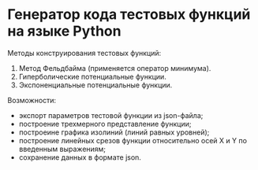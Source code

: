 # Генератор кода тестовых функций на языке Python

Методы конструирования тестовых функций:
1) Метод Фельдбайма (применяется оператор минимума).
2) Гиперболические потенциальные функции.
3) Экспоненциальные потенциальные функции.

Возможности:
 - экспорт параметров тестовой функции из json-файла;
 - построение трехмерного представление функции;
 - построеине графика изолиний (линий равных уровней);
 - построение линейных срезов функции относительно осей X и Y по введенным выражениям;
 - сохранение данных в формате json.
 
 
